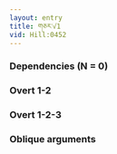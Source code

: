 ```yaml
---
layout: entry
title: གཅར་√1
vid: Hill:0452
---
```

### Dependencies (N = 0)


### Overt 1-2


### Overt 1-2-3


### Oblique arguments
